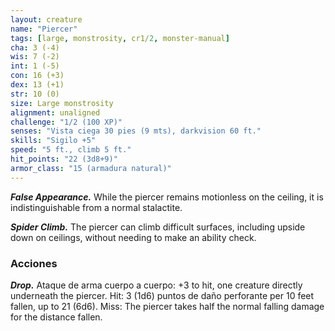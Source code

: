 ```yaml
---
layout: creature
name: "Piercer"
tags: [large, monstrosity, cr1/2, monster-manual]
cha: 3 (-4)
wis: 7 (-2)
int: 1 (-5)
con: 16 (+3)
dex: 13 (+1)
str: 10 (0)
size: Large monstrosity
alignment: unaligned
challenge: "1/2 (100 XP)"
senses: "Vista ciega 30 pies (9 mts), darkvision 60 ft."
skills: "Sigilo +5"
speed: "5 ft., climb 5 ft."
hit_points: "22 (3d8+9)"
armor_class: "15 (armadura natural)"
---
```


***False Appearance.*** While the piercer remains motionless on the ceiling, it is indistinguishable from a normal stalactite.

***Spider Climb.*** The piercer can climb difficult surfaces, including upside down on ceilings, without needing to make an ability check.

### Acciones

***Drop.*** Ataque de arma cuerpo a cuerpo: +3 to hit, one creature directly underneath the piercer. Hit: 3 (1d6) puntos de daño perforante per 10 feet fallen, up to 21 (6d6). Miss: The piercer takes half the normal falling damage for the distance fallen.
